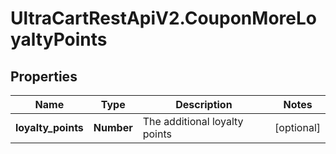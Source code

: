 # UltraCartRestApiV2.CouponMoreLoyaltyPoints

## Properties

Name | Type | Description | Notes
------------ | ------------- | ------------- | -------------
**loyalty_points** | **Number** | The additional loyalty points | [optional] 



